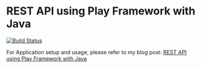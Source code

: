 # REST API using Play Framework with Java

[![Build Status](https://app.travis-ci.com/ajtechdeveloper/PlayREST.svg?branch=master)](https://app.travis-ci.com/ajtechdeveloper/PlayREST)

For Application setup and usage, please refer to my blog post: [REST API using Play Framework with Java](http://softwaredevelopercentral.blogspot.com/2017/10/rest-api-using-play-framework-with-java.html)
